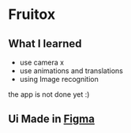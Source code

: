 # Fruitox

## What I learned
- use camera x
- use animations and translations
- using Image recognition 

the app is not done yet :)

## Ui Made in [Figma](https://www.figma.com/file/mtCF10n9wphsv1JdKG00uQ/Ux-and-shi?node-id=148%3A404)

